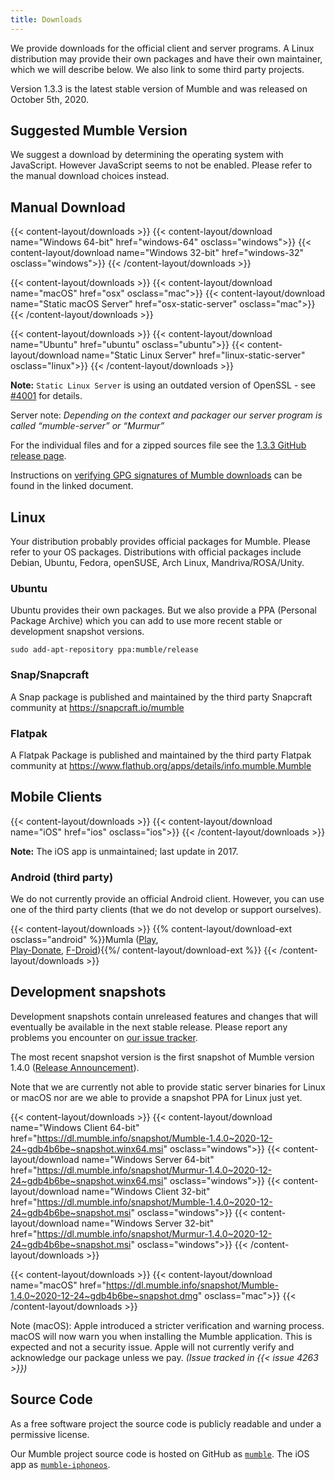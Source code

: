 ```yaml
---
title: Downloads
---
```

We provide downloads for the official client and server programs. A Linux distribution may provide their own packages and have their own maintainer, which we will describe below. We also link to some third party projects.

Version 1.3.3 is the latest stable version of Mumble and was released on October 5th, 2020.

## Suggested Mumble Version

<div id="suggested-download" style="display: grid; grid-template-columns: auto 1fr;">We suggest a download by determining the operating system with JavaScript. However JavaScript seems to not be enabled. Please refer to the manual download choices instead.</div>
<script>
'use strict'
/* For win always Win32 on Firefox and Chrome */
function parsePlatform(value) {
    value = value.toLowerCase()
    if (value.includes('Windows NT')) {
        if (value.includes('win64') || value.includes('wow64')) {
            return 'win64'
        }
        return 'win32'
    }
    if (value.includes('windows')) {
        return 'win64'
    }
    if (value.includes('Mac OS X') || value.includes('macOS')) {
        return 'macos'
    }
    if (value.includes('android')) {
        return 'android'
    }
    if (value.includes('linux')) {
        return 'linux'
    }
}
function getPlatform() {
    return parsePlatform(navigator.oscpu) || parsePlatform(navigator.appVersion) || parsePlatform(navigator.userAgent) || parsePlatform(navigator.platform)
}
function getButton(href, icon, caption) {
    return '<a class="suggested-download-button" href="' + href + '"><img class="suggested-download-button-icon" src="/css/icons/' + icon + '"><div class="suggested-download-button-caption">' + caption + '</div></a>'
}
function getPlatformContent(platform) {
    switch (platform) {
        case 'win64':
            return getButton('windows-64', 'windows.svg', 'Mumble for Windows 64-bit')
        case 'win32':
            return getButton('windows-32', 'windows.svg', 'Mumble for Windows 32-bit')
        case 'linux':
            return getButton('ubuntu', 'ubuntu.svg', 'Mumble PPA for Ubuntu')
        case 'macos':
            return getButton('osx', 'apple.svg', 'Mumble for macOS')
        default:
            return 'We could not determine the OS you are browsing this website on. Please choose the appropriate download yourself.'
            break;
    }
}
document.getElementById('suggested-download').innerHTML = getPlatformContent(getPlatform())
</script>

## Manual Download

{{< content-layout/downloads >}}
{{< content-layout/download name="Windows 64-bit" href="windows-64" osclass="windows">}}
{{< content-layout/download name="Windows 32-bit" href="windows-32" osclass="windows">}}
{{< /content-layout/downloads >}}

{{< content-layout/downloads >}}
{{< content-layout/download name="macOS" href="osx" osclass="mac">}}
{{< content-layout/download name="Static macOS Server" href="osx-static-server" osclass="mac">}}
{{< /content-layout/downloads >}}

{{< content-layout/downloads >}}
{{< content-layout/download name="Ubuntu" href="ubuntu" osclass="ubuntu">}}
{{< content-layout/download name="Static Linux Server" href="linux-static-server" osclass="linux">}}
{{< /content-layout/downloads >}}

**Note:** `Static Linux Server` is using an outdated version of OpenSSL - see [#4001](https://github.com/mumble-voip/mumble/issues/4001) for details. 

Server note: *Depending on the context and packager our server program is called “mumble-server” or “Murmur”*

For the individual files and for a zipped sources file see the [1.3.3 GitHub release page](https://github.com/mumble-voip/mumble/releases/tag/1.3.3).

Instructions on [verifying GPG signatures of Mumble downloads](https://github.com/mumble-voip/mumble-gpg-signatures/blob/master/gpg.txt) can be found in the linked document.

## Linux

Your distribution probably provides official packages for Mumble. Please refer to your OS packages. Distributions with official packages include Debian, Ubuntu, Fedora, openSUSE, Arch Linux, Mandriva/ROSA/Unity.

### Ubuntu

Ubuntu provides their own packages. But we also provide a PPA (Personal Package Archive) which you can add to use more recent stable or development snapshot versions.

    sudo add-apt-repository ppa:mumble/release

### Snap/Snapcraft

A Snap package is published and maintained by the third party Snapcraft community at <https://snapcraft.io/mumble>

### Flatpak

A Flatpak Package is published and maintained by the third party Flatpak community at <https://www.flathub.org/apps/details/info.mumble.Mumble>

## Mobile Clients

{{< content-layout/downloads >}}
{{< content-layout/download name="iOS" href="ios" osclass="ios">}}
{{< /content-layout/downloads >}}

**Note:** The iOS app is unmaintained; last update in 2017.

### Android (third party)

We do not currently provide an official Android client. However, you can use one of the third party clients (that we do not develop or support ourselves).

{{< content-layout/downloads >}}
{{% content-layout/download-ext osclass="android" %}}Mumla ([Play](https://play.google.com/store/apps/details?id=se.lublin.mumla),<br>[Play-Donate](https://play.google.com/store/apps/details?id=se.lublin.mumla.donation), [F-Droid](https://f-droid.org/packages/se.lublin.mumla)){{%/ content-layout/download-ext %}}
{{< /content-layout/downloads >}}

## Development snapshots

Development snapshots contain unreleased features and changes that will eventually be available in the next stable release. Please report any problems you encounter on [our issue tracker](https://github.com/mumble-voip/mumble/issues).

The most recent snapshot version is the first snapshot of Mumble version 1.4.0
([Release Announcement](https://www.mumble.info/news/first-mumble-1.4.0-development-snapshot/)).

Note that we are currently not able to provide static server binaries for Linux or macOS nor are we able to provide a snapshot PPA for Linux just yet.

{{< content-layout/downloads >}}
{{< content-layout/download name="Windows Client 64-bit" href="https://dl.mumble.info/snapshot/Mumble-1.4.0~2020-12-24~gdb4b6be~snapshot.winx64.msi" osclass="windows">}}
{{< content-layout/download name="Windows Server 64-bit" href="https://dl.mumble.info/snapshot/Murmur-1.4.0~2020-12-24~gdb4b6be~snapshot.winx64.msi" osclass="windows">}}
{{< content-layout/download name="Windows Client 32-bit" href="https://dl.mumble.info/snapshot/Mumble-1.4.0~2020-12-24~gdb4b6be~snapshot.msi" osclass="windows">}}
{{< content-layout/download name="Windows Server 32-bit" href="https://dl.mumble.info/snapshot/Murmur-1.4.0~2020-12-24~gdb4b6be~snapshot.msi" osclass="windows">}}
{{< /content-layout/downloads >}}

{{< content-layout/downloads >}}
{{< content-layout/download name="macOS" href="https://dl.mumble.info/snapshot/Mumble-1.4.0~2020-12-24~gdb4b6be~snapshot.dmg" osclass="mac">}}
{{< /content-layout/downloads >}}

Note (macOS): Apple introduced a stricter verification and warning process. macOS will now warn you when installing the Mumble application. This is expected and not a security issue. Apple will not currently verify and acknowledge our package unless we pay. *(Issue tracked in {{< issue 4263 >}})*

## Source Code

As a free software project the source code is publicly readable and under a permissive license.

Our Mumble project source code is hosted on GitHub as [`mumble`](https://github.com/mumble-voip/mumble). The iOS app as [`mumble-iphoneos`](https://github.com/mumble-voip/mumble-iphoneos).
